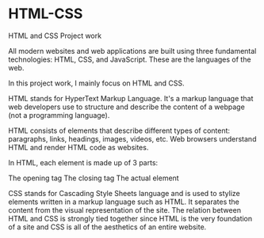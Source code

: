 # HTML-CSS
HTML and CSS Project work

All modern websites and web applications are built using three fundamental technologies: HTML, CSS, and JavaScript. These are the languages of the web.

In this project work, I mainly focus on HTML and CSS.

HTML stands for HyperText Markup Language. It's a markup language that web developers use to structure and describe the content of a webpage (not a programming language).

HTML consists of elements that describe different types of content: paragraphs, links, headings, images, videos, etc. Web browsers understand HTML and render HTML code as websites.

In HTML, each element is made up of 3 parts:

The opening tag
The closing tag
The actual element

CSS stands for Cascading Style Sheets language and is used to stylize elements written in a markup language such as HTML. It separates the content from the visual representation of the site. 
The relation between HTML and CSS is strongly tied together since HTML is the very foundation of a site and CSS is all of the aesthetics of an entire website.
